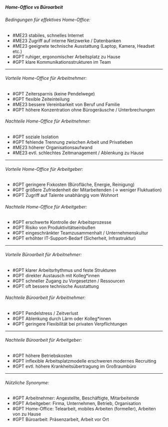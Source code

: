 ##### Home-Office vs Büroarbeit

###### Bedingungen für effektives Home-Office:
- #ME23 stabiles, schnelles Internet  
- #ME23 Zugriff auf interne Netzwerke / Datenbanken  
- #ME23  geeignete technische Ausstattung (Laptop, Kamera, Headset etc.)  
- #GPT ruhiger, ergonomischer Arbeitsplatz zu Hause  
- #GPT klare Kommunikationsstrukturen im Team  

---

###### Vorteile Home-Office für Arbeitnehmer:
- #GPT Zeitersparnis (keine Pendelwege)  
- #GPT flexible Zeiteinteilung  
- #ME23 bessere Vereinbarkeit von Beruf und Familie  
- #GPT höhere Konzentration ohne Bürogeräusche / Unterbrechungen  

###### Nachteile Home-Office für Arbeitnehmer:
- #GPT soziale Isolation  
- #GPT fehlende Trennung zwischen Arbeit und Privatleben  
- #ME23 höherer Organisationsaufwand  
- #ME23 evtl. schlechtes Zeitmanagement / Ablenkung zu Hause  

---

###### Vorteile Home-Office für Arbeitgeber:
- #GPT geringere Fixkosten (Bürofläche, Energie, Reinigung)  
- #GPT größere Zufriedenheit der Mitarbeitenden (→ weniger Fluktuation)  
- #GPT Zugriff auf Talente unabhängig vom Wohnort  

###### Nachteile Home-Office für Arbeitgeber:
- #GPT erschwerte Kontrolle der Arbeitsprozesse  
- #GPT Risiko von Produktivitätseinbußen  
- #GPT eingeschränkter Teamzusammenhalt / Unternehmenskultur  
- #GPT erhöhter IT-Support-Bedarf (Sicherheit, Infrastruktur)  

---

###### Vorteile Büroarbeit für Arbeitnehmer:
- #GPT klarer Arbeitsrhythmus und feste Strukturen  
- #GPT direkter Austausch mit Kolleg*innen  
- #GPT schneller Zugang zu Vorgesetzten / Ressourcen  
- #GPT oft bessere technische Ausstattung  

###### Nachteile Büroarbeit für Arbeitnehmer:
- #GPT Pendelstress / Zeitverlust  
- #GPT Ablenkung durch Lärm oder Kolleg*innen  
- #GPT geringere Flexibilität bei privaten Verpflichtungen  

---

###### Nachteile Büroarbeit für Arbeitgeber:
- #GPT höhere Betriebskosten  
- #GPT inflexible Arbeitsplatzmodelle erschweren modernes Recruiting  
- #GPT evtl. höhere Krankheitsübertragung im Großraumbüro  

---

###### Nützliche Synonyme:
- #GPT Arbeitnehmer: Angestellte, Beschäftigte, Mitarbeitende  
- #GPT Arbeitgeber: Firma, Unternehmen, Betrieb, Organisation  
- #GPT Home-Office: Telearbeit, mobiles Arbeiten (formeller), Arbeiten von zu Hause  
- #GPT Büroarbeit: Präsenzarbeit, Arbeit vor Ort  